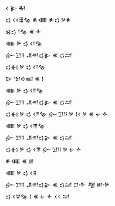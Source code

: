 <div class='block'>
<div class='line'>𒌋 𒉌 𒊑</div>
<div class='line'>𒌓 𒌋𒌋𒑆𒆚 𒀭𒈪 𒀭𒌓 𒃻𒀭</div>
<div class='line'>𒌗𒌓 𒁹𒆚 𒌍 𒅆</div>
<div class='line'>𒈪 𒃻 𒌓 𒌋𒁹𒆚</div>
<div class='line'>𒅎𒋛𒀀 𒂗𒉣𒌓𒉌 𒌍 𒌓𒁺</div>
<div class='line'>𒌓𒈬 𒃻 𒌓 𒌋𒁹𒆚</div>
<div class='line'>𒄿 𒈠𒀪𒀜 𒌍 𒋙</div>
<div class='line'>𒈪 𒃻 𒌓 𒌋𒈫𒆚</div>
<div class='line'>𒅎𒋛𒀀 𒂗𒉣𒌓𒉌 𒌍 𒌓𒁺</div>
<div class='line'>𒌓𒈬 𒃻 𒌓 𒌋𒈫𒆚 𒅎𒋛𒀀 𒃻 𒋙𒌋 𒃻 𒌍 𒉡 𒅆</div>
<div class='line'>𒈪 𒃻 𒌓 𒌋𒐈𒆚</div>
<div class='line'>𒅎𒋛𒀀 𒂗𒉣𒌓𒉌 𒌍 𒌓𒁺</div>
<div class='line'>𒌓𒈬 𒃻 𒌓 𒌋𒐈 𒅎𒋛𒀀 𒃻 𒉡 𒅆</div>
<div class='line'>𒀭𒈪 𒌍 𒁳</div>
<div class='line'>𒈪 𒃻 𒌓 𒌋𒐉</div>
<div class='line'>𒅎𒋛𒀀 𒂗𒉣𒌓𒉌 𒌍 𒌓𒁺 𒆸𒋥 𒆷 𒅖𒋩</div>
<div class='line'>𒌓 𒌋𒐊𒆚 𒋙 𒌍 𒉡 𒅆 𒌋𒌋 𒁺</div>
</div>